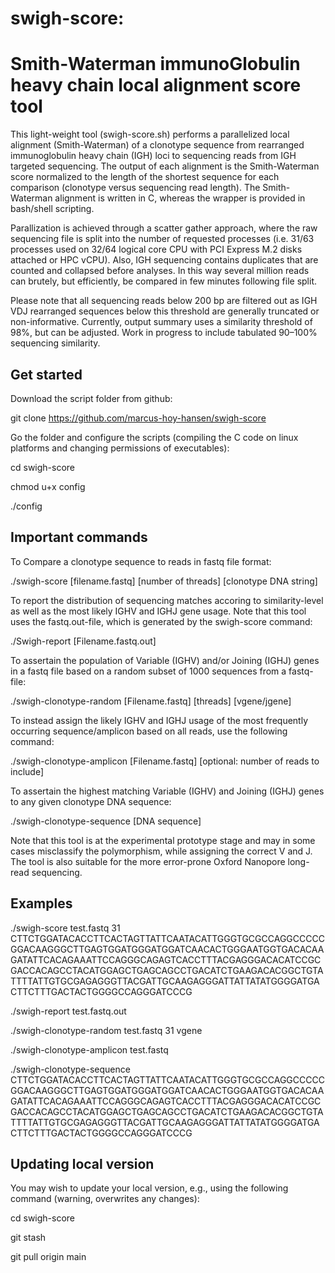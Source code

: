 # swigh-score:
# Smith-Waterman immunoGlobulin heavy chain local alignment score tool

This light-weight tool (swigh-score.sh) performs a parallelized local alignment (Smith-Waterman) of a clonotype sequence from rearranged immunoglobulin heavy chain (IGH) loci to sequencing reads from IGH targeted sequencing. The output of each alignment is the Smith-Waterman score normalized to the length of the shortest sequence for each comparison (clonotype versus sequencing read length). The Smith-Waterman alignment is written in C, whereas the wrapper is provided in bash/shell scripting. 

Parallization is achieved through a scatter gather approach, where the raw sequencing file is split into the number of requested processes (i.e. 31/63 processes used on 32/64 logical core CPU with PCI Express M.2 disks attached or HPC vCPU). Also, IGH sequencing contains duplicates that are counted and collapsed before analyses. In this way several million reads can brutely, but efficiently, be compared in few minutes following file split. 

Please note that all sequencing reads below 200 bp are filtered out as IGH VDJ rearranged sequences below this threshold are generally truncated or non-informative. Currently, output summary uses a similarity threshold of 98%, but can be adjusted. Work in progress to include tabulated 90–100% sequencing similarity. 

## Get started
Download the script folder from github:

git clone https://github.com/marcus-hoy-hansen/swigh-score

Go the folder and configure the scripts (compiling the C code on linux platforms and changing permissions of executables):

cd swigh-score

chmod u+x config

./config


## Important commands
To Compare a clonotype sequence to reads in fastq file format: 

./swigh-score [filename.fastq] [number of threads] [clonotype DNA string]

To report the distribution of sequencing matches accoring to similarity-level as well as the most likely IGHV and IGHJ gene usage. Note that this tool uses the fastq.out-file, which is generated by the swigh-score command:

./Swigh-report [Filename.fastq.out]

To assertain the population of Variable (IGHV) and/or Joining (IGHJ) genes in a fastq file based on a random subset of 1000 sequences from a fastq-file:

./swigh-clonotype-random [Filename.fastq] [threads] [vgene/jgene]

To instead assign the likely IGHV and IGHJ usage of the most frequently occurring sequence/amplicon based on all reads, use the following command:

./swigh-clonotype-amplicon [Filename.fastq] [optional: number of reads to include]

To assertain the highest matching Variable (IGHV) and Joining (IGHJ) genes to any given clonotype DNA sequence:

./swigh-clonotype-sequence [DNA sequence]

Note that this tool is at the experimental prototype stage and may in some cases misclassify the polymorphism, while assigning the correct V and J. The tool is also suitable for the more error-prone Oxford Nanopore long-read sequencing.

## Examples
./swigh-score test.fastq 31 CTTCTGGATACACCTTCACTAGTTATTCAATACATTGGGTGCGCCAGGCCCCCGGACAAGGGCTTGAGTGGATGGGATGGATCAACACTGGGAATGGTGACACAAGATATTCACAGAAATTCCAGGGCAGAGTCACCTTTACGAGGGACACATCCGCGACCACAGCCTACATGGAGCTGAGCAGCCTGACATCTGAAGACACGGCTGTATTTTATTGTGCGAGAGGGTTACGATTGCAAGAGGGATTATTATATGGGGATGACTTCTTTGACTACTGGGGCCAGGGATCCCG

./swigh-report test.fastq.out

./swigh-clonotype-random test.fastq 31 vgene

./swigh-clonotype-amplicon test.fastq

./swigh-clonotype-sequence CTTCTGGATACACCTTCACTAGTTATTCAATACATTGGGTGCGCCAGGCCCCCGGACAAGGGCTTGAGTGGATGGGATGGATCAACACTGGGAATGGTGACACAAGATATTCACAGAAATTCCAGGGCAGAGTCACCTTTACGAGGGACACATCCGCGACCACAGCCTACATGGAGCTGAGCAGCCTGACATCTGAAGACACGGCTGTATTTTATTGTGCGAGAGGGTTACGATTGCAAGAGGGATTATTATATGGGGATGACTTCTTTGACTACTGGGGCCAGGGATCCCG

## Updating local version
You may wish to update your local version, e.g., using the following command (warning, overwrites any changes):


cd swigh-score

git stash

git pull origin main




